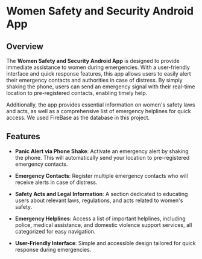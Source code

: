 # Women Safety and Security Android App

## Overview

The **Women Safety and Security Android App** is designed to provide immediate assistance to women during emergencies. With a user-friendly interface and quick response features, this app allows users to easily alert their emergency contacts and authorities in case of distress. By simply shaking the phone, users can send an emergency signal with their real-time location to pre-registered contacts, enabling timely help.

Additionally, the app provides essential information on women's safety laws and acts, as well as a comprehensive list of emergency helplines for quick access.
We used FireBase as the database in this project.

## Features

- **Panic Alert via Phone Shake**: Activate an emergency alert by shaking the phone. This will automatically send your location to pre-registered emergency contacts.
  
- **Emergency Contacts**: Register multiple emergency contacts who will receive alerts in case of distress.
  
- **Safety Acts and Legal Information**: A section dedicated to educating users about relevant laws, regulations, and acts related to women's safety.
  
- **Emergency Helplines**: Access a list of important helplines, including police, medical assistance, and domestic violence support services, all categorized for easy navigation.
  
- **User-Friendly Interface**: Simple and accessible design tailored for quick response during emergencies.

